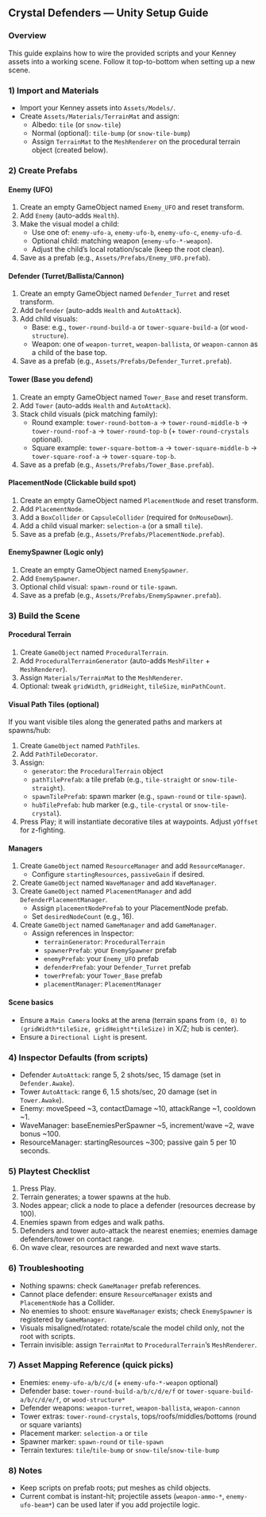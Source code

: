 ## Crystal Defenders — Unity Setup Guide

### Overview
This guide explains how to wire the provided scripts and your Kenney assets into a working scene. Follow it top-to-bottom when setting up a new scene.

### 1) Import and Materials
- Import your Kenney assets into `Assets/Models/`.
- Create `Assets/Materials/TerrainMat` and assign:
  - Albedo: `tile` (or `snow-tile`)
  - Normal (optional): `tile-bump` (or `snow-tile-bump`)
  - Assign `TerrainMat` to the `MeshRenderer` on the procedural terrain object (created below).

### 2) Create Prefabs

#### Enemy (UFO)
1. Create an empty GameObject named `Enemy_UFO` and reset transform.
2. Add `Enemy` (auto-adds `Health`).
3. Make the visual model a child:
   - Use one of: `enemy-ufo-a`, `enemy-ufo-b`, `enemy-ufo-c`, `enemy-ufo-d`.
   - Optional child: matching weapon (`enemy-ufo-*-weapon`).
   - Adjust the child’s local rotation/scale (keep the root clean).
4. Save as a prefab (e.g., `Assets/Prefabs/Enemy_UFO.prefab`).

#### Defender (Turret/Ballista/Cannon)
1. Create an empty GameObject named `Defender_Turret` and reset transform.
2. Add `Defender` (auto-adds `Health` and `AutoAttack`).
3. Add child visuals:
   - Base: e.g., `tower-round-build-a` or `tower-square-build-a` (or `wood-structure`).
   - Weapon: one of `weapon-turret`, `weapon-ballista`, or `weapon-cannon` as a child of the base top.
4. Save as a prefab (e.g., `Assets/Prefabs/Defender_Turret.prefab`).

#### Tower (Base you defend)
1. Create an empty GameObject named `Tower_Base` and reset transform.
2. Add `Tower` (auto-adds `Health` and `AutoAttack`).
3. Stack child visuals (pick matching family):
   - Round example: `tower-round-bottom-a` → `tower-round-middle-b` → `tower-round-roof-a` → `tower-round-top-b` (+ `tower-round-crystals` optional).
   - Square example: `tower-square-bottom-a` → `tower-square-middle-b` → `tower-square-roof-a` → `tower-square-top-b`.
4. Save as a prefab (e.g., `Assets/Prefabs/Tower_Base.prefab`).

#### PlacementNode (Clickable build spot)
1. Create an empty GameObject named `PlacementNode` and reset transform.
2. Add `PlacementNode`.
3. Add a `BoxCollider` or `CapsuleCollider` (required for `OnMouseDown`).
4. Add a child visual marker: `selection-a` (or a small `tile`).
5. Save as a prefab (e.g., `Assets/Prefabs/PlacementNode.prefab`).

#### EnemySpawner (Logic only)
1. Create an empty GameObject named `EnemySpawner`.
2. Add `EnemySpawner`.
3. Optional child visual: `spawn-round` or `tile-spawn`.
4. Save as a prefab (e.g., `Assets/Prefabs/EnemySpawner.prefab`).

### 3) Build the Scene

#### Procedural Terrain
1. Create `GameObject` named `ProceduralTerrain`.
2. Add `ProceduralTerrainGenerator` (auto-adds `MeshFilter` + `MeshRenderer`).
3. Assign `Materials/TerrainMat` to the `MeshRenderer`.
4. Optional: tweak `gridWidth`, `gridHeight`, `tileSize`, `minPathCount`.

#### Visual Path Tiles (optional)
If you want visible tiles along the generated paths and markers at spawns/hub:
1. Create `GameObject` named `PathTiles`.
2. Add `PathTileDecorator`.
3. Assign:
   - `generator`: the `ProceduralTerrain` object
   - `pathTilePrefab`: a tile prefab (e.g., `tile-straight` or `snow-tile-straight`).
   - `spawnTilePrefab`: spawn marker (e.g., `spawn-round` or `tile-spawn`).
   - `hubTilePrefab`: hub marker (e.g., `tile-crystal` or `snow-tile-crystal`).
4. Press Play; it will instantiate decorative tiles at waypoints. Adjust `yOffset` for z-fighting.

#### Managers
1. Create `GameObject` named `ResourceManager` and add `ResourceManager`.
   - Configure `startingResources`, `passiveGain` if desired.
2. Create `GameObject` named `WaveManager` and add `WaveManager`.
3. Create `GameObject` named `PlacementManager` and add `DefenderPlacementManager`.
   - Assign `placementNodePrefab` to your PlacementNode prefab.
   - Set `desiredNodeCount` (e.g., 16).
4. Create `GameObject` named `GameManager` and add `GameManager`.
   - Assign references in Inspector:
     - `terrainGenerator`: `ProceduralTerrain`
     - `spawnerPrefab`: your `EnemySpawner` prefab
     - `enemyPrefab`: your `Enemy_UFO` prefab
     - `defenderPrefab`: your `Defender_Turret` prefab
     - `towerPrefab`: your `Tower_Base` prefab
     - `placementManager`: `PlacementManager`

#### Scene basics
- Ensure a `Main Camera` looks at the arena (terrain spans from `(0, 0)` to `(gridWidth*tileSize, gridHeight*tileSize)` in X/Z; hub is center).
- Ensure a `Directional Light` is present.

### 4) Inspector Defaults (from scripts)
- Defender `AutoAttack`: range 5, 2 shots/sec, 15 damage (set in `Defender.Awake`).
- Tower `AutoAttack`: range 6, 1.5 shots/sec, 20 damage (set in `Tower.Awake`).
- Enemy: moveSpeed ~3, contactDamage ~10, attackRange ~1, cooldown ~1.
- WaveManager: baseEnemiesPerSpawner ~5, increment/wave ~2, wave bonus ~100.
- ResourceManager: startingResources ~300; passive gain 5 per 10 seconds.

### 5) Playtest Checklist
1. Press Play.
2. Terrain generates; a tower spawns at the hub.
3. Nodes appear; click a node to place a defender (resources decrease by 100).
4. Enemies spawn from edges and walk paths.
5. Defenders and tower auto-attack the nearest enemies; enemies damage defenders/tower on contact range.
6. On wave clear, resources are rewarded and next wave starts.

### 6) Troubleshooting
- Nothing spawns: check `GameManager` prefab references.
- Cannot place defender: ensure `ResourceManager` exists and `PlacementNode` has a Collider.
- No enemies to shoot: ensure `WaveManager` exists; check `EnemySpawner` is registered by `GameManager`.
- Visuals misaligned/rotated: rotate/scale the model child only, not the root with scripts.
- Terrain invisible: assign `TerrainMat` to `ProceduralTerrain`’s `MeshRenderer`.

### 7) Asset Mapping Reference (quick picks)
- Enemies: `enemy-ufo-a/b/c/d` (+ `enemy-ufo-*-weapon` optional)
- Defender base: `tower-round-build-a/b/c/d/e/f` or `tower-square-build-a/b/c/d/e/f`, or `wood-structure*`
- Defender weapons: `weapon-turret`, `weapon-ballista`, `weapon-cannon`
- Tower extras: `tower-round-crystals`, tops/roofs/middles/bottoms (round or square variants)
- Placement marker: `selection-a` or `tile`
- Spawner marker: `spawn-round` or `tile-spawn`
- Terrain textures: `tile`/`tile-bump` or `snow-tile`/`snow-tile-bump`

### 8) Notes
- Keep scripts on prefab roots; put meshes as child objects.
- Current combat is instant-hit; projectile assets (`weapon-ammo-*`, `enemy-ufo-beam*`) can be used later if you add projectile logic.


